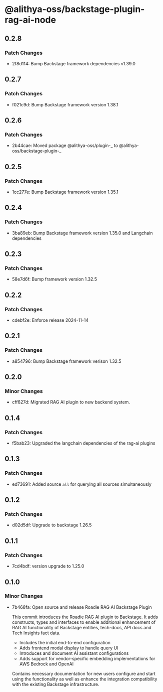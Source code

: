 # @alithya-oss/backstage-plugin-rag-ai-node

## 0.2.8

### Patch Changes

- 2f8d114: Bump Backstage framework dependencies v1.39.0

## 0.2.7

### Patch Changes

- f021c9d: Bump Backstage framework version 1.38.1

## 0.2.6

### Patch Changes

- 2b44cae: Moved package @alithya-oss/plugin-_ to @alithya-oss/backstage-plugin-_

## 0.2.5

### Patch Changes

- 1cc277e: Bump Backstage framework version 1.35.1

## 0.2.4

### Patch Changes

- 3ba89eb: Bump Backstage framework version 1.35.0 and Langchain dependencies

## 0.2.3

### Patch Changes

- 58e7d6f: Bump framework version 1.32.5

## 0.2.2

### Patch Changes

- cdebf2e: Enforce release 2024-11-14

## 0.2.1

### Patch Changes

- a854796: Bump Backstage framework verison 1.32.5

## 0.2.0

### Minor Changes

- cff627d: Migrated RAG AI plugin to new backend system.

## 0.1.4

### Patch Changes

- f5bab23: Upgraded the langchain dependencies of the rag-ai plugins

## 0.1.3

### Patch Changes

- ed73691: Added source `all` for querying all sources simultaneously

## 0.1.2

### Patch Changes

- d02d5df: Upgrade to backstage 1.26.5

## 0.1.1

### Patch Changes

- 7cd4bdf: version upgrade to 1.25.0

## 0.1.0

### Minor Changes

- 7b468fa: Open source and release Roadie RAG AI Backstage Plugin

  This commit introduces the Roadie RAG AI plugin to Backstage. It adds constructs, types and interfaces to enable additional enhancement of RAG AI functionality of Backstage entities, tech-docs, API docs and Tech Insights fact data.

  - Includes the initial end-to-end configuration
  - Adds frontend modal display to handle query UI
  - Introduces and document AI assistant configurations
  - Adds support for vendor-specific embedding implementations for AWS Bedrock and OpenAI

  Contains necessary documentation for new users configure and start using the functionality as well as enhance the integration compatibility with the existing Backstage infrastructure.
